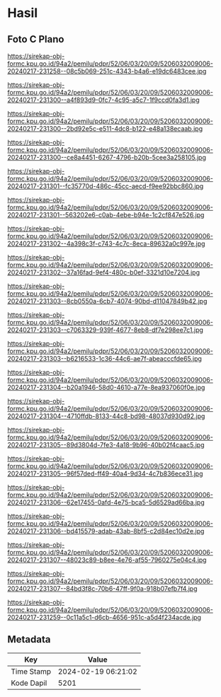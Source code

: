 # Hasil

## Foto C Plano

https://sirekap-obj-formc.kpu.go.id/94a2/pemilu/pdpr/52/06/03/20/09/5206032009006-20240217-231258--08c5b069-251c-4343-b4a6-e19dc6483cee.jpg

https://sirekap-obj-formc.kpu.go.id/94a2/pemilu/pdpr/52/06/03/20/09/5206032009006-20240217-231300--a4f893d9-0fc7-4c95-a5c7-1f9ccd0fa3d1.jpg

https://sirekap-obj-formc.kpu.go.id/94a2/pemilu/pdpr/52/06/03/20/09/5206032009006-20240217-231300--2bd92e5c-e511-4dc8-b122-e48a138ecaab.jpg

https://sirekap-obj-formc.kpu.go.id/94a2/pemilu/pdpr/52/06/03/20/09/5206032009006-20240217-231300--ce8a4451-6267-4796-b20b-5cee3a258105.jpg

https://sirekap-obj-formc.kpu.go.id/94a2/pemilu/pdpr/52/06/03/20/09/5206032009006-20240217-231301--fc35770d-486c-45cc-aecd-f9ee92bbc860.jpg

https://sirekap-obj-formc.kpu.go.id/94a2/pemilu/pdpr/52/06/03/20/09/5206032009006-20240217-231301--563202e6-c0ab-4ebe-b94e-1c2cf847e526.jpg

https://sirekap-obj-formc.kpu.go.id/94a2/pemilu/pdpr/52/06/03/20/09/5206032009006-20240217-231302--4a398c3f-c743-4c7c-8eca-89632a0c997e.jpg

https://sirekap-obj-formc.kpu.go.id/94a2/pemilu/pdpr/52/06/03/20/09/5206032009006-20240217-231302--37a16fad-9ef4-480c-b0ef-3321d10e7204.jpg

https://sirekap-obj-formc.kpu.go.id/94a2/pemilu/pdpr/52/06/03/20/09/5206032009006-20240217-231303--8cb0550a-6cb7-4074-90bd-d11047849b42.jpg

https://sirekap-obj-formc.kpu.go.id/94a2/pemilu/pdpr/52/06/03/20/09/5206032009006-20240217-231303--c7063329-939f-4677-8eb8-df7e298ee7c1.jpg

https://sirekap-obj-formc.kpu.go.id/94a2/pemilu/pdpr/52/06/03/20/09/5206032009006-20240217-231303--b6216533-1c36-44c6-ae7f-abeacccfde65.jpg

https://sirekap-obj-formc.kpu.go.id/94a2/pemilu/pdpr/52/06/03/20/09/5206032009006-20240217-231304--b20a1946-58d0-4610-a77e-8ea937060f0e.jpg

https://sirekap-obj-formc.kpu.go.id/94a2/pemilu/pdpr/52/06/03/20/09/5206032009006-20240217-231304--4710ffdb-8133-44c8-bd98-48037d930d92.jpg

https://sirekap-obj-formc.kpu.go.id/94a2/pemilu/pdpr/52/06/03/20/09/5206032009006-20240217-231305--89d3804d-7fe3-4a18-9b96-40b02f4caac5.jpg

https://sirekap-obj-formc.kpu.go.id/94a2/pemilu/pdpr/52/06/03/20/09/5206032009006-20240217-231305--96f57ded-ff49-40a4-9d34-4c7b836ece31.jpg

https://sirekap-obj-formc.kpu.go.id/94a2/pemilu/pdpr/52/06/03/20/09/5206032009006-20240217-231306--62e17455-0afd-4e75-bca5-5d6529ad66ba.jpg

https://sirekap-obj-formc.kpu.go.id/94a2/pemilu/pdpr/52/06/03/20/09/5206032009006-20240217-231306--bd415579-adab-43ab-8bf5-c2d84ec10d2e.jpg

https://sirekap-obj-formc.kpu.go.id/94a2/pemilu/pdpr/52/06/03/20/09/5206032009006-20240217-231307--48023c89-b8ee-4e76-af55-7960275e04c4.jpg

https://sirekap-obj-formc.kpu.go.id/94a2/pemilu/pdpr/52/06/03/20/09/5206032009006-20240217-231307--84bd3f8c-70b6-47ff-9f0a-918b07efb7f4.jpg

https://sirekap-obj-formc.kpu.go.id/94a2/pemilu/pdpr/52/06/03/20/09/5206032009006-20240217-231259--0c11a5c1-d6cb-4656-951c-a5d4f234acde.jpg


## Metadata

| Key        | Value               |
| ---------- | ------------------- |
| Time Stamp | 2024-02-19 06:21:02 |
| Kode Dapil | 5201                |



